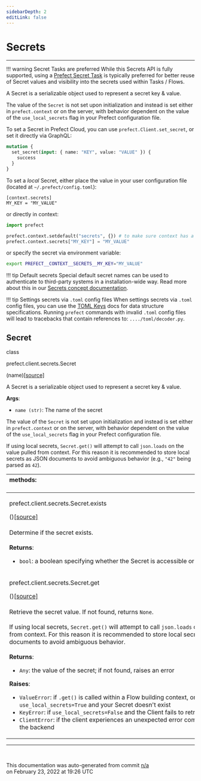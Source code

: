 ```yaml
---
sidebarDepth: 2
editLink: false
---
```

# Secrets
---
!!! warning Secret Tasks are preferred
    While this Secrets API is fully supported, using a [Prefect Secret Task](../tasks/secrets) is
    typically preferred for better reuse of Secret values and visibility into the secrets used
    within Tasks / Flows.


A Secret is a serializable object used to represent a secret key & value.

The value of the `Secret` is not set upon initialization and instead is set
either in `prefect.context` or on the server, with behavior dependent on the value
of the `use_local_secrets` flag in your Prefect configuration file.

To set a Secret in Prefect Cloud, you can use `prefect.Client.set_secret`, or set it directly
via GraphQL:

```graphql
mutation {
  set_secret(input: { name: "KEY", value: "VALUE" }) {
    success
  }
}
```

To set a _local_ Secret, either place the value in your user configuration file (located at
`~/.prefect/config.toml`):

```
[context.secrets]
MY_KEY = "MY_VALUE"
```

or directly in context:

```python
import prefect

prefect.context.setdefault("secrets", {}) # to make sure context has a secrets attribute
prefect.context.secrets["MY_KEY"] = "MY_VALUE"
```

or specify the secret via environment variable:

```bash
export PREFECT__CONTEXT__SECRETS__MY_KEY="MY_VALUE"
```

!!! tip Default secrets
    Special default secret names can be used to authenticate to third-party systems in a
    installation-wide way. Read more about this in our [Secrets concept
    documentation](/core/concepts/secrets.md#default-secrets).

!!! tip Settings secrets via `.toml` config files
    When settings secrets via `.toml` config files, you can use the [TOML
    Keys](https://github.com/toml-lang/toml#keys) docs for data structure specifications. Running
    `prefect` commands with invalid `.toml` config files will lead to tracebacks that contain
    references to: `..../toml/decoder.py`.

 ## Secret
 <div class='class-sig' id='prefect-client-secrets-secret'><p class="prefect-sig">class </p><p class="prefect-class">prefect.client.secrets.Secret</p>(name)<span class="source"><a href="https://github.com/PrefectHQ/prefect/blob/master/src/prefect/client/secrets.py#L71">[source]</a></span></div>

A Secret is a serializable object used to represent a secret key & value.

**Args**:     <ul class="args"><li class="args">`name (str)`: The name of the secret</li></ul> The value of the `Secret` is not set upon initialization and instead is set either in `prefect.context` or on the server, with behavior dependent on the value of the `use_local_secrets` flag in your Prefect configuration file.

If using local secrets, `Secret.get()` will attempt to call `json.loads` on the value pulled from context.  For this reason it is recommended to store local secrets as JSON documents to avoid ambiguous behavior (e.g., `"42"` being parsed as `42`).

|methods: &nbsp;&nbsp;&nbsp;&nbsp;&nbsp;&nbsp;&nbsp;&nbsp;&nbsp;&nbsp;&nbsp;&nbsp;&nbsp;&nbsp;&nbsp;&nbsp;&nbsp;&nbsp;&nbsp;&nbsp;&nbsp;&nbsp;&nbsp;&nbsp;&nbsp;&nbsp;&nbsp;&nbsp;&nbsp;&nbsp;&nbsp;&nbsp;&nbsp;&nbsp;&nbsp;&nbsp;&nbsp;&nbsp;&nbsp;&nbsp;&nbsp;&nbsp;&nbsp;&nbsp;&nbsp;&nbsp;&nbsp;&nbsp;&nbsp;&nbsp;&nbsp;&nbsp;&nbsp;&nbsp;&nbsp;&nbsp;&nbsp;&nbsp;&nbsp;&nbsp;&nbsp;&nbsp;&nbsp;&nbsp;&nbsp;&nbsp;&nbsp;&nbsp;&nbsp;&nbsp;&nbsp;&nbsp;&nbsp;&nbsp;&nbsp;&nbsp;&nbsp;&nbsp;&nbsp;&nbsp;&nbsp;&nbsp;&nbsp;&nbsp;&nbsp;&nbsp;&nbsp;&nbsp;&nbsp;&nbsp;&nbsp;&nbsp;&nbsp;&nbsp;&nbsp;&nbsp;&nbsp;&nbsp;&nbsp;&nbsp;&nbsp;&nbsp;&nbsp;&nbsp;&nbsp;&nbsp;&nbsp;&nbsp;&nbsp;&nbsp;&nbsp;&nbsp;&nbsp;&nbsp;&nbsp;&nbsp;&nbsp;&nbsp;&nbsp;&nbsp;&nbsp;&nbsp;&nbsp;&nbsp;&nbsp;&nbsp;&nbsp;&nbsp;&nbsp;&nbsp;&nbsp;&nbsp;&nbsp;&nbsp;&nbsp;&nbsp;&nbsp;&nbsp;&nbsp;&nbsp;&nbsp;&nbsp;&nbsp;&nbsp;&nbsp;&nbsp;&nbsp;&nbsp;&nbsp;&nbsp;|
|:----|
 | <div class='method-sig' id='prefect-client-secrets-secret-exists'><p class="prefect-class">prefect.client.secrets.Secret.exists</p>()<span class="source"><a href="https://github.com/PrefectHQ/prefect/blob/master/src/prefect/client/secrets.py#L96">[source]</a></span></div>
<p class="methods">Determine if the secret exists.<br><br>**Returns**:     <ul class="args"><li class="args">`bool`: a boolean specifying whether the Secret is accessible or not</li></ul></p>|
 | <div class='method-sig' id='prefect-client-secrets-secret-get'><p class="prefect-class">prefect.client.secrets.Secret.get</p>()<span class="source"><a href="https://github.com/PrefectHQ/prefect/blob/master/src/prefect/client/secrets.py#L112">[source]</a></span></div>
<p class="methods">Retrieve the secret value.  If not found, returns `None`.<br><br>If using local secrets, `Secret.get()` will attempt to call `json.loads` on the value pulled from context.  For this reason it is recommended to store local secrets as JSON documents to avoid ambiguous behavior.<br><br>**Returns**:     <ul class="args"><li class="args">`Any`: the value of the secret; if not found, raises an error</li></ul> **Raises**:     <ul class="args"><li class="args">`ValueError`: if `.get()` is called within a Flow building context, or if         `use_local_secrets=True` and your Secret doesn't exist     </li><li class="args">`KeyError`: if `use_local_secrets=False` and the Client fails to retrieve your secret     </li><li class="args">`ClientError`: if the client experiences an unexpected error communicating with the         backend</li></ul></p>|

---
<br>


<p class="auto-gen">This documentation was auto-generated from commit <a href='https://github.com/PrefectHQ/prefect/commit/n/a'>n/a</a> </br>on February 23, 2022 at 19:26 UTC</p>
